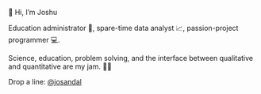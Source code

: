 👋 Hi, I’m Joshu

Education administrator :green_book:, spare-time data analyst :chart_with_upwards_trend:, passion-project programmer :computer:.

Science, education, problem solving, and the interface between qualitative and quantitative are my jam. :muscle::boom:

Drop a line: [@josandal](https://twitter.com/josandal)
<!---
ajoshufish/ajoshufish is a ✨ special ✨ repository because its `README.md` (this file) appears on your GitHub profile.
You can click the Preview link to take a look at your changes.
--->
